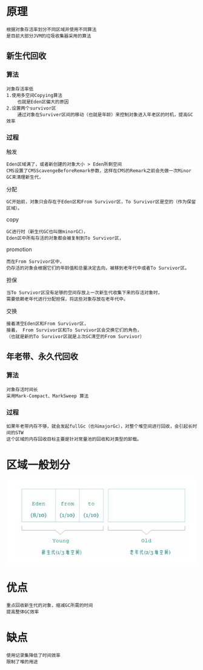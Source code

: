 
# 原理

    根据对象存活率划分不同区域并使用不同算法
    是目前大部分JVM的垃圾收集器采用的算法


## 新生代回收

### 算法

    对象存活率低
    1.使用多空间Copying算法
        也就是Eden区偏大的原因
    2.设置两个survivor区
        通过对象在Surviver区间的移动（也就是年龄）来控制对象进入年老区的时机，提高GC效率

### 过程

触发

    Eden区域满了，或者新创建的对象大小 > Eden所剩空间
    CMS设置了CMSScavengeBeforeRemark参数，这样在CMS的Remark之前会先做一次Minor GC来清理新生代，

分配

    GC开始前，对象只会存在于Eden区和From Survivor区，To Survivor区是空的（作为保留区域）。

copy

    GC进行时（新生代GC也叫做minorGC），
    Eden区中所有存活的对象都会被复制到To Survivor区，
 
promotion

    而在From Survivor区中，
    仍存活的对象会根据它们的年龄值和总量决定去向，被移到老年代中或者To Survivor区。
    
担保

    当To Survivor区没有足够的空间存放上一次新生代收集下来的存活对象时，
    需要依赖老年代进行分配担保，将这些对象存放在老年代中。

交换
 
    接着清空Eden区和From Survivor区，
    接着， From Survivor区和To Survivor区会交换它们的角色，
    （也就是新的To Survivor区就是上次GC清空的From Survivor）
    


## 年老带、永久代回收

### 算法

    对象存活时间长
    采用Mark-Compact、MarkSweep 算法

### 过程

    如果年老带内存不够，就会发起fullGc（也叫majorGc），对整个堆空间进行回收，会引起长时间的STW
	这个区域的内存回收目标主要是针对常量池的回收和对类型的卸载。



# 区域一般划分

![](https://github.com/RodJohn/JVM/blob/master/img/gc%E5%88%86%E4%BB%A3%E7%A9%BA%E9%97%B4.png)


# 优点

    重点回收新生代的对象，缩减GC所需的时间
    提高整体GC效率

# 缺点

    使用记录集降低了时间效率
    限制了堆的用途




